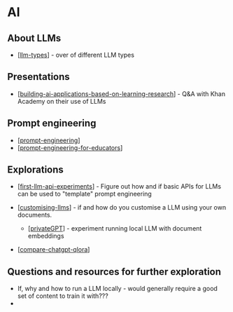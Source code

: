 <!--
 Copyright (C) 2023 David Jones
 
 This file is part of memex.
 
 memex is free software: you can redistribute it and/or modify
 it under the terms of the GNU General Public License as published by
 the Free Software Foundation, either version 3 of the License, or
 (at your option) any later version.
 
 memex is distributed in the hope that it will be useful,
 but WITHOUT ANY WARRANTY; without even the implied warranty of
 MERCHANTABILITY or FITNESS FOR A PARTICULAR PURPOSE.  See the
 GNU General Public License for more details.
 
 You should have received a copy of the GNU General Public License
 along with memex.  If not, see <http://www.gnu.org/licenses/>.
-->

# AI

## About LLMs

- [[llm-types]] - over of different LLM types
## Presentations 

- [[building-ai-applications-based-on-learning-research]] - Q&A with Khan Academy on their use of LLMs

## Prompt engineering

- [[prompt-engineering]]
- [[prompt-engineering-for-educators]]

## Explorations

- [[first-llm-api-experiments]] - Figure out how and if basic APIs for LLMs can be used to "template" prompt engineering
- [[customising-llms]] - if and how do you customise a LLM using your own documents.
	- [[privateGPT]] - experiment running local LLM with document embeddings

- [[compare-chatgpt-qlora]]

## Questions and resources for further exploration

- If, why and how to run a LLM locally - would generally require a good set of content to train it with???
- 

[//begin]: # "Autogenerated link references for markdown compatibility"
[llm-types]: llm-types "LLM types"
[building-ai-applications-based-on-learning-research]: building-ai-applications-based-on-learning-research "Building AI applications based on learning research"
[prompt-engineering]: prompt-engineering "Prompt Engineering"
[prompt-engineering-for-educators]: prompt-engineering-for-educators "prompt-engineering-for-educators"
[first-llm-api-experiments]: explorations/first-llm-api-experiments "First experiments with LLM APIs"
[customising-llms]: explorations/customising-llms "Customising LLMs"
[privateGPT]: explorations/privateGPT "PrivateGPT"
[compare-chatgpt-qlora]: explorations/compare-chatgpt-qlora "Explorations in comparing ChatGPT & QLoRA"
[//end]: # "Autogenerated link references"